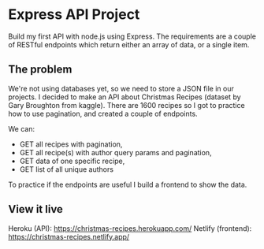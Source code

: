 # Express API Project

Build my first API with node.js using Express. The requirements are a couple of RESTful endpoints which return either an array of data, or a single item.

## The problem

We're not using databases yet, so we need to store a JSON file in our projects. I decided to make an API about Christmas Recipes (dataset by Gary Broughton from kaggle).
There are 1600 recipes so I got to practice how to use pagination, and created a couple of endpoints.

We can:

- GET all recipes with pagination,
- GET all recipe(s) with author query params and pagination,
- GET data of one specific recipe,
- GET list of all unique authors

To practice if the endpoints are useful I build a frontend to show the data.

## View it live

Heroku (API): https://christmas-recipes.herokuapp.com/
Netlify (frontend): https://christmas-recipes.netlify.app/
